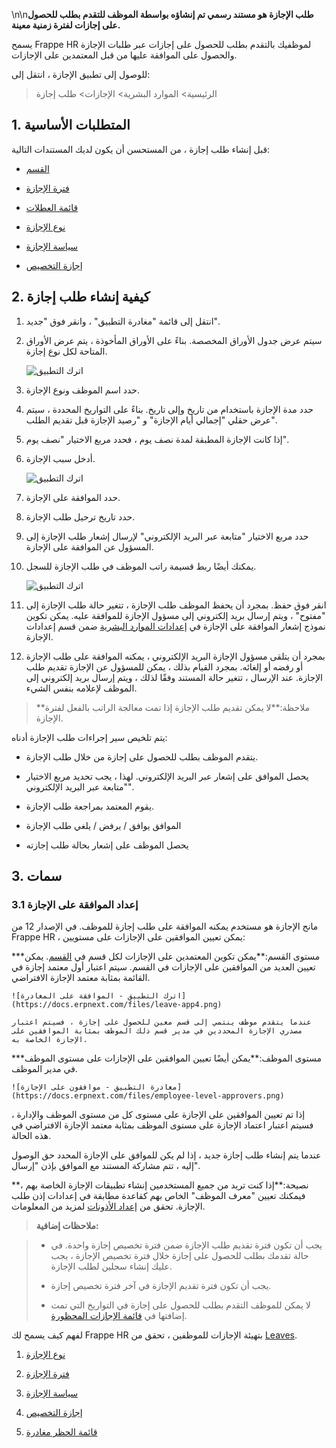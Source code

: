 \n\n**طلب الإجازة هو مستند رسمي تم إنشاؤه بواسطة الموظف للتقدم بطلب للحصول على إجازات لفترة زمنية معينة.**

يسمح Frappe HR لموظفيك بالتقدم بطلب للحصول على إجازات عبر طلبات الإجازة والحصول على الموافقة عليها من قبل المعتمدين على الإجازات.

للوصول إلى تطبيق الإجازة ، انتقل إلى:

> الرئيسية> الموارد البشرية> الإجازات> طلب إجازة

## 1. المتطلبات الأساسية

قبل إنشاء طلب إجازة ، من المستحسن أن يكون لديك المستندات التالية:

* [القسم](https://docs.erpnext.com/docs/v14/user/manual/en/human-resources/department)
    
* [فترة الإجازة](https://docs.erpnext.com/docs/v14/user/manual/en/human-resources/leave-period)
    
* [قائمة العطلات](https://docs.erpnext.com/docs/v14/user/manual/en/human-resources/holiday-list)
    
* [نوع الإجازة](https://docs.erpnext.com/docs/v14/user/manual/en/human-resources/leave-type)
    
* [سياسة الإجازة](https://docs.erpnext.com/docs/v14/user/manual/en/human-resources/leave-policy)
    
* [إجازة التخصيص](https://docs.erpnext.com/docs/v14/user/manual/en/human-resources/leave-allocation)
    

## 2. كيفية إنشاء طلب إجازة

1. انتقل إلى قائمة "مغادرة التطبيق" ، وانقر فوق "جديد".
    
2. سيتم عرض جدول الأوراق المخصصة. بناءً على الأوراق المأخوذة ، يتم عرض الأوراق المتاحة لكل نوع إجازة.
    
    ![اترك التطبيق](https://docs.erpnext.com/files/leave-app.png)
    
3. حدد اسم الموظف ونوع الإجازة.
    
4. حدد مدة الإجازة باستخدام من تاريخ وإلى تاريخ. بناءً على التواريخ المحددة ، سيتم عرض حقلي "إجمالي أيام الإجازة" و "رصيد الإجازة قبل تقديم الطلب".
    
5. إذا كانت الإجازة المطبقة لمدة نصف يوم ، فحدد مربع الاختيار "نصف يوم".
    
6. أدخل سبب الإجازة.
    
    ![اترك التطبيق](https://docs.erpnext.com/files/leave-app1.png)
    
7. حدد الموافقة على الإجازة.
    
8. حدد تاريخ ترحيل طلب الإجازة.
    
9. حدد مربع الاختيار "متابعة عبر البريد الإلكتروني" لإرسال إشعار طلب الإجازة إلى المسؤول عن الموافقة على الإجازة.
    
10. يمكنك أيضًا ربط قسيمة راتب الموظف في طلب الإجازة للسجل.
    
    ![اترك التطبيق](https://docs.erpnext.com/files/leave-app3.png)
    
11. انقر فوق حفظ. بمجرد أن يحفظ الموظف طلب الإجازة ، تتغير حالة طلب الإجازة إلى "مفتوح" ، ويتم إرسال بريد إلكتروني إلى مسؤول الإجازة للموافقة عليه. يمكن تكوين نموذج إشعار الموافقة على الإجازة في [إعدادات الموارد البشرية](https://docs.erpnext.com/docs/v14/user/manual/en/human-resources/hr-settings) ضمن قسم إعدادات الإجازة.
    
12. بمجرد أن يتلقى مسؤول الإجازة البريد الإلكتروني ، يمكنه الموافقة على طلب الإجازة أو رفضه أو إلغائه. بمجرد القيام بذلك ، يمكن للمسؤول عن الإجازة تقديم طلب الإجازة. عند الإرسال ، تتغير حالة المستند وفقًا لذلك ، ويتم إرسال بريد إلكتروني إلى الموظف لإعلامه بنفس الشيء.
    

>**ملاحظة:**لا يمكن تقديم طلب الإجازة إذا تمت معالجة الراتب بالفعل لفترة الإجازة.

يتم تلخيص سير إجراءات طلب الإجازة أدناه:

* يتقدم الموظف بطلب للحصول على إجازة من خلال طلب الإجازة.
    
* يحصل الموافق على إشعار عبر البريد الإلكتروني. لهذا ، يجب تحديد مربع الاختيار "متابعة عبر البريد الإلكتروني".
    
* يقوم المعتمد بمراجعة طلب الإجازة.
    
* الموافق يوافق / يرفض / يلغي طلب الإجازة
    
* يحصل الموظف على إشعار بحالة طلب إجازته
    

## 3. سمات

### 3.1 إعداد الموافقة على الإجازة

مانح الإجازة هو مستخدم يمكنه الموافقة على طلب إجازة للموظف. في الإصدار 12 من Frappe HR ، يمكن تعيين الموافقين على الإجازات على مستويين:

***مستوى القسم:**يمكن تكوين المعتمدين على الإجازات لكل قسم في [القسم](https://docs.erpnext.com/docs/v14/user/manual/en/human-resources/department). يمكن تعيين العديد من الموافقين على الإجازات في القسم. سيتم اعتبار أول معتمد إجازة في القائمة بمثابة معتمد الإجازة الافتراضي.
    
    ![اترك التطبيق - الموافقة على المغادرة](https://docs.erpnext.com/files/leave-app4.png)
    
    عندما يتقدم موظف ينتمي إلى قسم معين للحصول على إجازة ، فسيتم اعتبار مصدري الإجازة المحددين في مدير قسم ذلك الموظف بمثابة الموافقين على الإجازة الخاصة به.
    
***مستوى الموظف:**يمكن أيضًا تعيين الموافقين على الإجازات على مستوى الموظف في مدير الموظف.
    
    ![مغادرة التطبيق - موافقون على الإجازة](https://docs.erpnext.com/files/employee-level-approvers.png)
    

إذا تم تعيين الموافقين على الإجازة على مستوى كل من مستوى الموظف والإدارة ، فسيتم اعتبار اعتماد الإجازة على مستوى الموظف بمثابة معتمد الإجازة الافتراضي في هذه الحالة.

عندما يتم إنشاء طلب إجازة جديد ، إذا لم يكن للموافق على الإجازة المحدد حق الوصول إليه ، تتم مشاركة المستند مع الموافق بإذن "إرسال".

**نصيحة:**إذا كنت تريد من جميع المستخدمين إنشاء تطبيقات الإجازة الخاصة بهم ، فيمكنك تعيين "معرف الموظف" الخاص بهم كقاعدة مطابقة في إعدادات إذن طلب الإجازة. تحقق من [إعداد الأذونات](https://docs.erpnext.com/docs/v144/user/manual/en/setting-up/users-and-permissions/user-permissions) لمزيد من المعلومات.

>**ملاحظات إضافية:**

> * يجب أن تكون فترة تقديم طلب الإجازة ضمن فترة تخصيص إجازة واحدة. في حالة تقدمك بطلب للحصول على إجازة خلال فترة تخصيص الإجازة ، يجب عليك إنشاء سجلين لطلب الإجازة.
>
> * يجب أن تكون فترة تقديم الإجازة في آخر فترة تخصيص إجازة.
>
> * لا يمكن للموظف التقدم بطلب للحصول على إجازة في التواريخ التي تمت إضافتها في [قائمة الإجازات المحظورة](https://docs.erpnext.com/docs/v14/user/manual/en/human-resources/leave-block-list ).
>

لفهم كيف يسمح لك Frappe HR بتهيئة الإجازات للموظفين ، تحقق من [Leaves](https://docs.erpnext.com/docs/v14/user/manual/en/human-resources/leave-management-intro/).

1. [نوع الإجازة](https://docs.erpnext.com/docs/v14/user/manual/en/human-resources/leave-type)
    
2. [فترة الإجازة](https://docs.erpnext.com/docs/v14/user/manual/en/human-resources/leave-period)
    
3. [سياسة الإجازة](https://docs.erpnext.com/docs/v14/user/manual/en/human-resources/leave-policy)
    
4. [إجازة التخصيص](https://docs.erpnext.com/docs/v14/user/manual/en/human-resources/leave-allocation)
    
5. [قائمة الحظر مغادرة](https://docs.erpnext.com/docs/v14/user/manual/en/human-resources/leave-block-list)